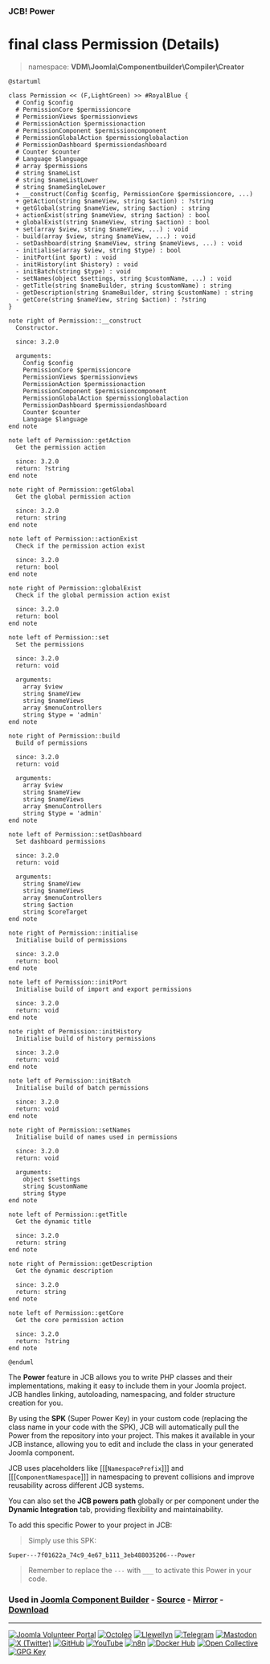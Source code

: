 ### JCB! Power
# final class Permission (Details)
> namespace: **VDM\Joomla\Componentbuilder\Compiler\Creator**

```uml
@startuml

class Permission << (F,LightGreen) >> #RoyalBlue {
  # Config $config
  # PermissionCore $permissioncore
  # PermissionViews $permissionviews
  # PermissionAction $permissionaction
  # PermissionComponent $permissioncomponent
  # PermissionGlobalAction $permissionglobalaction
  # PermissionDashboard $permissiondashboard
  # Counter $counter
  # Language $language
  # array $permissions
  # string $nameList
  # string $nameListLower
  # string $nameSingleLower
  + __construct(Config $config, PermissionCore $permissioncore, ...)
  + getAction(string $nameView, string $action) : ?string
  + getGlobal(string $nameView, string $action) : string
  + actionExist(string $nameView, string $action) : bool
  + globalExist(string $nameView, string $action) : bool
  + set(array $view, string $nameView, ...) : void
  - build(array $view, string $nameView, ...) : void
  - setDashboard(string $nameView, string $nameViews, ...) : void
  - initialise(array $view, string $type) : bool
  - initPort(int $port) : void
  - initHistory(int $history) : void
  - initBatch(string $type) : void
  - setNames(object $settings, string $customName, ...) : void
  - getTitle(string $nameBuilder, string $customName) : string
  - getDescription(string $nameBuilder, string $customName) : string
  - getCore(string $nameView, string $action) : ?string
}

note right of Permission::__construct
  Constructor.

  since: 3.2.0
  
  arguments:
    Config $config
    PermissionCore $permissioncore
    PermissionViews $permissionviews
    PermissionAction $permissionaction
    PermissionComponent $permissioncomponent
    PermissionGlobalAction $permissionglobalaction
    PermissionDashboard $permissiondashboard
    Counter $counter
    Language $language
end note

note left of Permission::getAction
  Get the permission action

  since: 3.2.0
  return: ?string
end note

note right of Permission::getGlobal
  Get the global permission action

  since: 3.2.0
  return: string
end note

note left of Permission::actionExist
  Check if the permission action exist

  since: 3.2.0
  return: bool
end note

note right of Permission::globalExist
  Check if the global permission action exist

  since: 3.2.0
  return: bool
end note

note left of Permission::set
  Set the permissions

  since: 3.2.0
  return: void
  
  arguments:
    array $view
    string $nameView
    string $nameViews
    array $menuControllers
    string $type = 'admin'
end note

note right of Permission::build
  Build of permissions

  since: 3.2.0
  return: void
  
  arguments:
    array $view
    string $nameView
    string $nameViews
    array $menuControllers
    string $type = 'admin'
end note

note left of Permission::setDashboard
  Set dashboard permissions

  since: 3.2.0
  return: void
  
  arguments:
    string $nameView
    string $nameViews
    array $menuControllers
    string $action
    string $coreTarget
end note

note right of Permission::initialise
  Initialise build of permissions

  since: 3.2.0
  return: bool
end note

note left of Permission::initPort
  Initialise build of import and export permissions

  since: 3.2.0
  return: void
end note

note right of Permission::initHistory
  Initialise build of history permissions

  since: 3.2.0
  return: void
end note

note left of Permission::initBatch
  Initialise build of batch permissions

  since: 3.2.0
  return: void
end note

note right of Permission::setNames
  Initialise build of names used in permissions

  since: 3.2.0
  return: void
  
  arguments:
    object $settings
    string $customName
    string $type
end note

note left of Permission::getTitle
  Get the dynamic title

  since: 3.2.0
  return: string
end note

note right of Permission::getDescription
  Get the dynamic description

  since: 3.2.0
  return: string
end note

note left of Permission::getCore
  Get the core permission action

  since: 3.2.0
  return: ?string
end note

@enduml
```

The **Power** feature in JCB allows you to write PHP classes and their implementations,
making it easy to include them in your Joomla project. JCB handles linking, autoloading,
namespacing, and folder structure creation for you.

By using the **SPK** (Super Power Key) in your custom code (replacing the class name
in your code with the SPK), JCB will automatically pull the Power from the repository
into your project. This makes it available in your JCB instance, allowing you to edit
and include the class in your generated Joomla component.

JCB uses placeholders like [[[`NamespacePrefix`]]] and [[[`ComponentNamespace`]]] in
namespacing to prevent collisions and improve reusability across different JCB systems.

You can also set the **JCB powers path** globally or per component under the
**Dynamic Integration** tab, providing flexibility and maintainability.

To add this specific Power to your project in JCB:

> Simply use this SPK:
```
Super---7f01622a_74c9_4e67_b111_3eb488035206---Power
```
> Remember to replace the `---` with `___` to activate this Power in your code.

### Used in [Joomla Component Builder](https://www.joomlacomponentbuilder.com) - [Source](https://git.vdm.dev/joomla/Component-Builder) - [Mirror](https://github.com/vdm-io/Joomla-Component-Builder) - [Download](https://git.vdm.dev/joomla/pkg-component-builder/releases)

---
[![Joomla Volunteer Portal](https://img.shields.io/badge/-Joomla-gold?logo=joomla)](https://volunteers.joomla.org/joomlers/1396-llewellyn-van-der-merwe "Join Llewellyn on the Joomla Volunteer Portal: Shaping the Future Together!") [![Octoleo](https://img.shields.io/badge/-Octoleo-black?logo=linux)](https://git.vdm.dev/octoleo "--quiet") [![Llewellyn](https://img.shields.io/badge/-Llewellyn-ffffff?logo=gitea)](https://git.vdm.dev/Llewellyn "Collaborate and Innovate with Llewellyn on Git: Building a Better Code Future!") [![Telegram](https://img.shields.io/badge/-Telegram-blue?logo=telegram)](https://t.me/Joomla_component_builder "Join Llewellyn and the Community on Telegram: Building Joomla Components Together!") [![Mastodon](https://img.shields.io/badge/-Mastodon-9e9eec?logo=mastodon)](https://joomla.social/@llewellyn "Connect and Engage with Llewellyn on Joomla Social: Empowering Communities, One Post at a Time!") [![X (Twitter)](https://img.shields.io/badge/-X-black?logo=x)](https://x.com/llewellynvdm "Join the Conversation with Llewellyn on X: Where Ideas Take Flight!") [![GitHub](https://img.shields.io/badge/-GitHub-181717?logo=github)](https://github.com/Llewellynvdm "Build, Innovate, and Thrive with Llewellyn on GitHub: Turning Ideas into Impact!") [![YouTube](https://img.shields.io/badge/-YouTube-ff0000?logo=youtube)](https://www.youtube.com/@OctoYou "Explore, Learn, and Create with Llewellyn on YouTube: Your Gateway to Inspiration!") [![n8n](https://img.shields.io/badge/-n8n-black?logo=n8n)](https://n8n.io/creators/octoleo "Effortless Automation and Impactful Workflows with Llewellyn on n8n!") [![Docker Hub](https://img.shields.io/badge/-Docker-grey?logo=docker)](https://hub.docker.com/u/llewellyn "Llewellyn on Docker: Containerize Your Creativity!") [![Open Collective](https://img.shields.io/badge/-Donate-green?logo=opencollective)](https://opencollective.com/joomla-component-builder "Donate towards JCB: Help Llewellyn financially so he can continue developing this great tool!") [![GPG Key](https://img.shields.io/badge/-GPG-blue?logo=gnupg)](https://git.vdm.dev/Llewellyn/gpg "Unlock Trust and Security with Llewellyn's GPG Key: Your Gateway to Verified Connections!")